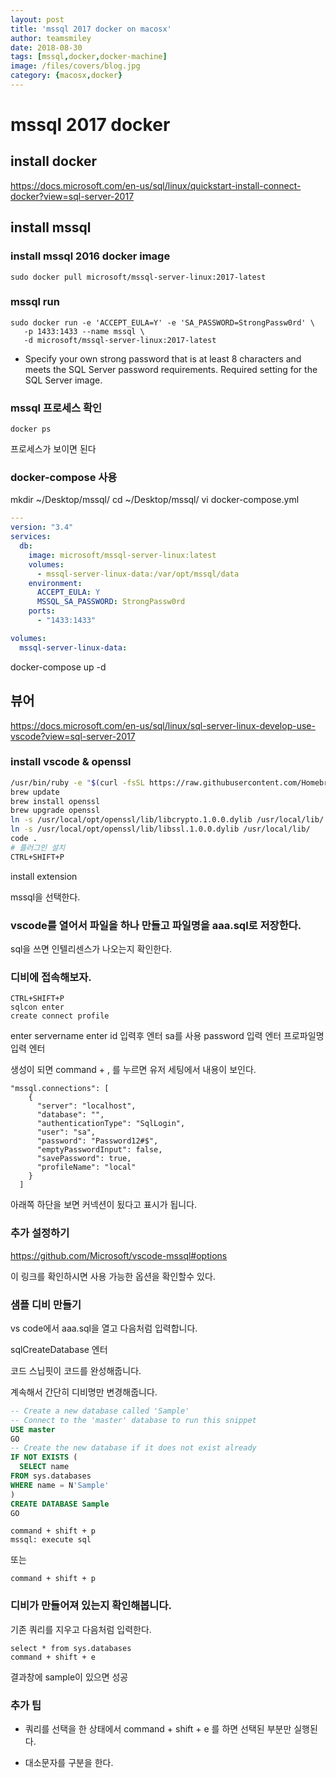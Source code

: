 ```yaml
---
layout: post
title: 'mssql 2017 docker on macosx' 
author: teamsmiley
date: 2018-08-30
tags: [mssql,docker,docker-machine]
image: /files/covers/blog.jpg
category: {macosx,docker}
---
```


# mssql 2017 docker

## install docker

https://docs.microsoft.com/en-us/sql/linux/quickstart-install-connect-docker?view=sql-server-2017

## install mssql 

### install mssql 2016 docker image
```
sudo docker pull microsoft/mssql-server-linux:2017-latest
```

### mssql run

```
sudo docker run -e 'ACCEPT_EULA=Y' -e 'SA_PASSWORD=StrongPassw0rd' \
   -p 1433:1433 --name mssql \
   -d microsoft/mssql-server-linux:2017-latest
```

* Specify your own strong password that is at least 8 characters and meets the SQL Server password requirements. Required setting for the SQL Server image.

### mssql 프로세스 확인
```
docker ps 
```
프로세스가 보이면 된다

### docker-compose 사용

mkdir ~/Desktop/mssql/
cd ~/Desktop/mssql/
vi docker-compose.yml

```yml
---
version: "3.4"
services:
  db:
    image: microsoft/mssql-server-linux:latest
    volumes:
      - mssql-server-linux-data:/var/opt/mssql/data
    environment:
      ACCEPT_EULA: Y
      MSSQL_SA_PASSWORD: StrongPassw0rd
    ports:
      - "1433:1433"

volumes:
  mssql-server-linux-data:
```

docker-compose up -d 


## 뷰어 

https://docs.microsoft.com/en-us/sql/linux/sql-server-linux-develop-use-vscode?view=sql-server-2017

### install vscode & openssl

```bash
/usr/bin/ruby -e "$(curl -fsSL https://raw.githubusercontent.com/Homebrew/install/master/install)"
brew update
brew install openssl
brew upgrade openssl
ln -s /usr/local/opt/openssl/lib/libcrypto.1.0.0.dylib /usr/local/lib/
ln -s /usr/local/opt/openssl/lib/libssl.1.0.0.dylib /usr/local/lib/
code .
# 플러그인 설치
CTRL+SHIFT+P
```

install extension

mssql을 선택한다.

### vscode를 열어서 파일을 하나 만들고 파일명을 aaa.sql로 저장한다.

sql을 쓰면 인텔리센스가 나오는지 확인한다.

### 디비에 접속해보자.

```
CTRL+SHIFT+P
sqlcon enter
create connect profile
```
enter
servername enter
id 입력후 엔터 sa를 사용
password 입력 엔터 
프로파일명 입력 엔터 

생성이 되면 command + , 를 누르면 유저 세팅에서 내용이 보인다. 

```
"mssql.connections": [
    {
      "server": "localhost",
      "database": "",
      "authenticationType": "SqlLogin",
      "user": "sa",
      "password": "Password12#$",
      "emptyPasswordInput": false,
      "savePassword": true,
      "profileName": "local"
    }
  ]
```

아래쪽 하단을 보면 커넥션이 됬다고 표시가 됩니다.

### 추가 설정하기 
<https://github.com/Microsoft/vscode-mssql#options>

이 링크를 확인하시면 사용 가능한 옵션을 확인할수 있다. 

### 샘플 디비 만들기 

vs code에서 aaa.sql을 열고 다음처럼 입력합니다.

sqlCreateDatabase 엔터 

코드 스닙핏이 코드를 완성해줍니다. 

계속해서 간단히 디비명만 변경해줍니다.

```sql
-- Create a new database called 'Sample'
-- Connect to the 'master' database to run this snippet
USE master
GO
-- Create the new database if it does not exist already
IF NOT EXISTS (
  SELECT name
FROM sys.databases
WHERE name = N'Sample'
)
CREATE DATABASE Sample
GO
```

```
command + shift + p 
mssql: execute sql 
```
또는 
```
command + shift + p 
```


### 디비가 만들어져 있는지 확인해봅니다.

기존 쿼리를 지우고 다음처럼 입력한다.
```
select * from sys.databases 
command + shift + e
```

결과창에 sample이 있으면 성공 

### 추가 팁

* 쿼리를 선택을 한 상태에서 command + shift + e 를 하면 선택된 부분만 실행된다.

* 대소문자를 구분을 한다.

